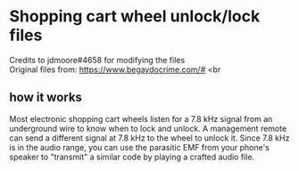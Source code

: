 # Shopping cart wheel unlock/lock files

Credits to jdmoore#4658 for modifying the files <br>
Original files from: https://www.begaydocrime.com/# <br

## how it works

Most electronic shopping cart wheels listen for a 7.8 kHz signal from an underground wire to know when to lock and unlock. A management remote can send a different signal at 7.8 kHz to the wheel to unlock it. Since 7.8 kHz is in the audio range, you can use the parasitic EMF from your phone's speaker to "transmit" a similar code by playing a crafted audio file.
